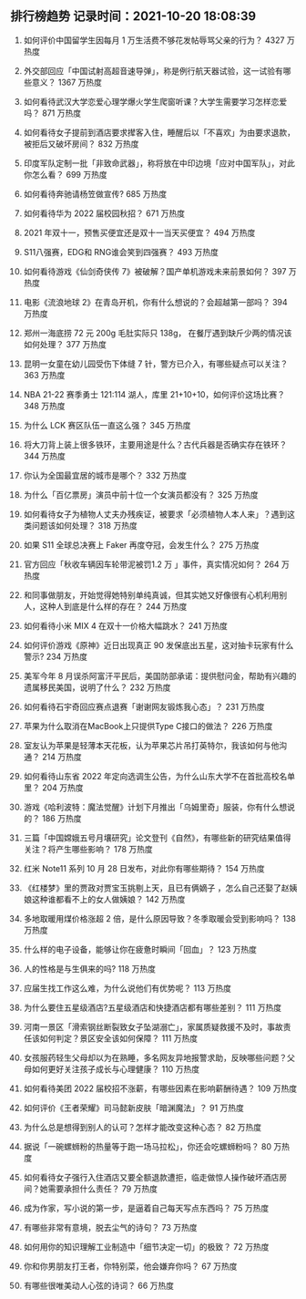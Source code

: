 
## 排行榜趋势 记录时间：2021-10-20 18:08:39
  
  1. 如何评价中国留学生因每月 1 万生活费不够花发帖辱骂父亲的行为？ 4327 万热度
    
  2. 外交部回应「中国试射高超音速导弹」，称是例行航天器试验，这一试验有哪些意义？ 1367 万热度
    
  3. 如何看待武汉大学恋爱心理学爆火学生爬窗听课？大学生需要学习怎样恋爱吗？ 871 万热度
    
  4. 如何看待女子提前到酒店要求撵客入住，睡醒后以「不喜欢」为由要求退款，被拒后又破坏房间？ 832 万热度
    
  5. 印度军队定制一批「非致命武器」，称将放在中印边境「应对中国军队」，对此你怎么看？ 699 万热度
    
  6. 如何看待奔驰请杨笠做宣传? 685 万热度
    
  7. 如何看待华为 2022 届校园秋招？ 671 万热度
    
  8. 2021 年双十一，预售买便宜还是双十一当天买便宜？ 494 万热度
    
  9. S11八强赛，EDG和 RNG谁会笑到四强赛？ 493 万热度
    
  10. 如何看待游戏《仙剑奇侠传 7》被破解？国产单机游戏未来前景如何？ 397 万热度
    
  11. 电影《流浪地球 2》在青岛开机，你有什么想说的？会超越第一部吗？ 394 万热度
    
  12. 郑州一海底捞 72 元 200g 毛肚实际只 138g， 在餐厅遇到缺斤少两的情况该如何处理？ 377 万热度
    
  13. 昆明一女童在幼儿园受伤下体缝 7 针，警方已介入，有哪些疑点可以关注？ 363 万热度
    
  14. NBA 21-22 赛季勇士 121:114 湖人，库里 21+10+10，如何评价这场比赛？ 348 万热度
    
  15. 为什么 LCK 赛区队伍一直这么强？ 345 万热度
    
  16. 将大刀背上装上很多铁环，主要用途是什么？古代兵器是否确实存在铁环？ 344 万热度
    
  17. 你认为全国最宜居的城市是哪个？ 332 万热度
    
  18. 为什么「百亿票房」演员中前十位一个女演员都没有？ 325 万热度
    
  19. 如何看待女子为植物人丈夫办残疾证，被要求「必须植物人本人来」？遇到这类问题该如何处理？ 318 万热度
    
  20. 如果 S11 全球总决赛上 Faker 再度夺冠，会发生什么？ 275 万热度
    
  21. 官方回应「秋收车辆因车轮带泥被罚1.2 万 」事件，真实情况如何？ 264 万热度
    
  22. 和同事做朋友，开始觉得她特别单纯真诚，但其实她又好像很有心机利用别人，这种人到底是什么样的存在？ 244 万热度
    
  23. 如何看待小米 MIX 4 在双十一价格大幅跳水？ 241 万热度
    
  24. 如何评价游戏《原神》近日出现真正 90 发保底出五星，这对抽卡玩家有什么警示? 234 万热度
    
  25. 美军今年 8 月误杀阿富汗平民后，美国防部承诺：提供慰问金，帮助有兴趣的遗属移民美国，说明了什么？ 232 万热度
    
  26. 如何看待石宇奇回应赛点退赛「谢谢网友锻炼我心态」？ 231 万热度
    
  27. 苹果为什么取消在MacBook上只提供Type C接口的做法？ 226 万热度
    
  28. 室友认为苹果是轻薄本天花板，认为苹果芯片吊打英特尔，我该如何与他沟通？ 214 万热度
    
  29. 如何看待山东省 2022 年定向选调生公告，为什么山东大学不在首批高校名单里？ 204 万热度
    
  30. 游戏《哈利波特：魔法觉醒》计划下月推出「乌姆里奇」服装，你有什么想说的？ 186 万热度
    
  31. 三篇「中国嫦娥五号月壤研究」论文登刊《自然》，有哪些新的研究结果值得关注？将产生哪些影响？ 178 万热度
    
  32. 红米 Note11 系列 10 月 28 日发布，对此你有哪些期待？ 154 万热度
    
  33. 《红楼梦》里的贾政对贾宝玉挑剔上天，且已有俩嫡子 ，怎么自己还娶了赵姨娘这种谁都看不上的女人做姨娘？ 142 万热度
    
  34. 多地取暖用煤价格涨超 2 倍，是什么原因导致？冬季取暖会受到影响吗？ 138 万热度
    
  35. 什么样的电子设备，能够让你在疲惫时瞬间「回血」？ 123 万热度
    
  36. 人的性格是与生俱来的吗? 118 万热度
    
  37. 应届生找工作这么难，为什么说他们有优势呢？ 113 万热度
    
  38. 为什么要住五星级酒店?五星级酒店和快捷酒店都有哪些差别？ 111 万热度
    
  39. 河南一景区「滑索钢丝断裂致女子坠湖溺亡」，家属质疑救援不及时，事故责任该如何判定？景区安全该如何保障？ 111 万热度
    
  40. 女孩服药轻生父母却以为在熟睡，多名网友异地报警求助，反映哪些问题？父母如何更好关注孩子成长与心理健康？ 110 万热度
    
  41. 如何看待美团 2022 届校招不涨薪，有哪些因素在影响薪酬待遇？ 109 万热度
    
  42. 如何评价《王者荣耀》司马懿新皮肤「暗渊魔法」？ 91 万热度
    
  43. 为什么总是想得到别人的认可？怎样才能改变这种心态？ 82 万热度
    
  44. 据说「一碗螺蛳粉的热量等于跑一场马拉松」，你还会吃螺蛳粉吗？ 80 万热度
    
  45. 如何看待女子强行入住酒店又要全额退款遭拒，临走做惊人操作破坏酒店房间？她需要承担什么责任？ 79 万热度
    
  46. 成为作家，写小说的第一步，是逼着自己每天写点东西吗？ 75 万热度
    
  47. 有哪些非常有意境，脱去尘气的诗句？ 73 万热度
    
  48. 如何用你的知识理解工业制造中「细节决定一切」的极致？ 72 万热度
    
  49. 你和你男朋友打王者，你特别菜，他会嫌弃你吗？ 67 万热度
    
  50. 有哪些很唯美动人心弦的诗词？ 66 万热度
    